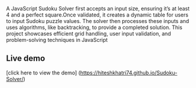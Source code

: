 A JavaScript Sudoku Solver first accepts an input size, ensuring it’s at least 4 and a perfect square.Once validated, it creates a dynamic table for users to input Sudoku puzzle values. The solver then processes these
inputs and uses algorithms, like backtracking, to provide a completed solution. This project showcases efficient grid handling, user input validation, and problem-solving techniques in JavaScript

## Live demo
[click here to view the demo] (https://hiteshkhatri74.github.io/Sudoku-Solver/)
